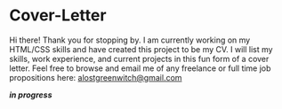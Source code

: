 # Cover-Letter
Hi there! Thank you for stopping by. I am currently working on my HTML/CSS skills and have created this project to be my CV. I will list my skills, work experience, and current projects in this fun form of a cover letter. Feel free to browse and email me of any freelance or full time job propositions here: alostgreenwitch@gmail.com

***in progress***

